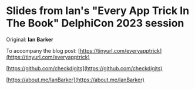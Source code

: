 # Slides from Ian's "Every App Trick In The Book" DelphiCon 2023 session

Original: **Ian Barker** 

To accompany the blog post: [https://tinyurl.com/everyapptrick](https://tinyurl.com/everyapptrick)

[https://github.com/checkdigits](https://github.com/checkdigits)

[https://about.me/IanBarker](https://about.me/IanBarker)

